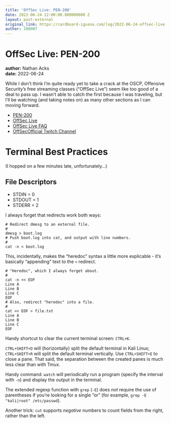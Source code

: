 ```yaml
---
title: 'OffSec Live: PEN-200'
date: 2022-06-24 12:00:00.000000000 Z
layout: post-external
original_link: https://cardboard-iguana.com/log/2022-06-24-offsec-live-pen-200.html
author: 100007
---
```


# OffSec Live: PEN-200

**author:** Nathan Acks  
**date:** 2022-06-24

While I don’t think I’m quite ready yet to take a crack at the OSCP, Offensive Security’s free streaming classes (“OffSec Live”) seem like too good of a deal to pass up. I wasn’t able to catch the first because I was traveling, but I’ll be watching (and taking notes on) as many other sections as I can moving forward.

- [PEN-200](https://www.offensive-security.com/pwk-oscp/)
- [OffSec Live](https://www.offensive-security.com/offsec/offsec-live/)
- [OffSec Live FAQ](https://help.offensive-security.com/hc/en-us/articles/6702904332564-OffSec-Live-FAQ)
- [OffSecOfficial Twitch Channel](https://www.twitch.tv/offsecofficial)

# Terminal Best Practices

(I hopped on a few minutes late, unfortunately…)

## File Descriptors

- STDIN = 0
- STDOUT = 1
- STDERR = 2

I always forget that redirects work both ways:

```
# Redirect dmesg to an external file.
#
dmesg > boot.log
# Push boot.log into cat, and output with line numbers.
#
cat -n < boot.log
```

This, incidentally, makes the “heredoc” syntax a little more explicable - it’s basically “appending” text to the `<` redirect.

```
# "Heredoc", which I always forget about.
#
cat -n << EOF
Line A
Line B
Line C
EOF
# Also, redirect "heredoc" into a file.
#
cat << EOF > file.txt
Line A
Line B
Line C
EOF
```

Handy shortcut to clear the current terminal screen: `CTRL+K`.

`CTRL+SHIFT+D` will (horizontally) split the default terminal in Kali Linux; `CTRL+SHIFT+R` will split the default terminal vertically. Use `CTRL+SHIFT+E` to close a pane. That said, the separation between the created panes is much less clear than with Tmux.

Handy command: `watch` will periodically run a program (specify the interval with `-n`) and display the output in the terminal.

The extended regexp function with `grep` (`-E`) does _not_ require the use of parentheses if you’re looking for a single “or” (for example, `grep -E "kali|root" /etc/passwd`).

Another trick: `cut` supports _negative_ numbers to count fields from the right, rather than the left.

